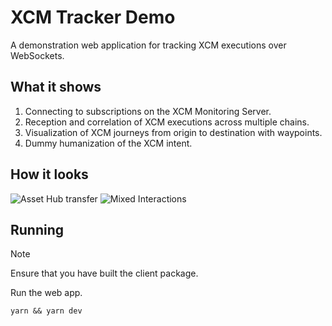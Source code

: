 # XCM Tracker Demo

A demonstration web application for tracking XCM executions over WebSockets.

## What it shows

1. Connecting to subscriptions on the XCM Monitoring Server.
2. Reception and correlation of XCM executions across multiple chains.
3. Visualization of XCM journeys from origin to destination with waypoints.
4. Dummy humanization of the XCM intent.

## How it looks

![Asset Hub transfer](https://github.com/sodazone/ocelloids-services/blob/main/packages/client/examples/tracker/.misc/assets/ah-transfer.png)
![Mixed Interactions](https://github.com/sodazone/ocelloids-services/blob/main/packages/client/examples/tracker/.misc/assets/mix-capture.png)

## Running

> [!NOTE]
> Ensure that you have built the client package.

Run the web app.

```shell
yarn && yarn dev
```